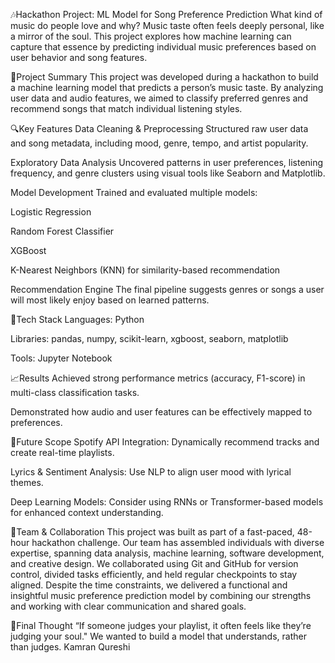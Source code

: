🎶Hackathon Project: ML Model for Song Preference Prediction
What kind of music do people love and why?
Music taste often feels deeply personal, like a mirror of the soul. This project explores how machine learning can capture that essence by predicting individual music preferences based on user behavior and song features.

📍Project Summary
This project was developed during a hackathon to build a machine learning model that predicts a person’s music taste. By analyzing user data and audio features, we aimed to classify preferred genres and recommend songs that match individual listening styles.

🔍Key Features
Data Cleaning & Preprocessing
Structured raw user data and song metadata, including mood, genre, tempo, and artist popularity.

Exploratory Data Analysis
Uncovered patterns in user preferences, listening frequency, and genre clusters using visual tools like Seaborn and Matplotlib.

Model Development
Trained and evaluated multiple models:

Logistic Regression

Random Forest Classifier

XGBoost

K-Nearest Neighbors (KNN) for similarity-based recommendation

Recommendation Engine
The final pipeline suggests genres or songs a user will most likely enjoy based on learned patterns.

🧠Tech Stack
Languages: Python

Libraries: pandas, numpy, scikit-learn, xgboost, seaborn, matplotlib

Tools: Jupyter Notebook

📈Results
Achieved strong performance metrics (accuracy, F1-score) in multi-class classification tasks.

Demonstrated how audio and user features can be effectively mapped to preferences.

🔄Future Scope
Spotify API Integration: Dynamically recommend tracks and create real-time playlists.

Lyrics & Sentiment Analysis: Use NLP to align user mood with lyrical themes.

Deep Learning Models: Consider using RNNs or Transformer-based models for enhanced context understanding.

👥Team & Collaboration
This project was built as part of a fast-paced, 48-hour hackathon challenge. Our team has assembled individuals with diverse expertise, spanning data analysis, machine learning, software development, and creative design. We collaborated using Git and GitHub for version control, divided tasks efficiently, and held regular checkpoints to stay aligned. Despite the time constraints, we delivered a functional and insightful music preference prediction model by combining our strengths and working with clear communication and shared goals.

💭Final Thought
“If someone judges your playlist, it often feels like they’re judging your soul."
We wanted to build a model that understands, rather than judges.
Kamran Qureshi
